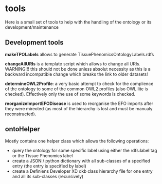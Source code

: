 # tools

Here is a small set of tools to help with the handling of the ontology or its development/maintenance

## Development tools
__makeTPOLabels__ allows to generate TissuePhenomicsOntologyLabels.rdfs

__changeAllURIs__ is a template script which allows to change all URIs. WARNING!!! this should not be done unless absolut necessity as this is a backward incompatible change which breaks the link to older datasets!

__determineOWL2Profile__: a very basic attempt to check for the complience of the ontology to some of the common OWL2 profiles (also OWL lite is checked). Effectively only the use of some keywords is checked.

__reorganizeImportEFODisease__ is used to reorganise the EFO imports after they were mireoted (as most of the hierarchy is lost and must be manualy reconstructed).

## ontoHelper
Mostly contains one helper class which allows the following operations:
* query the ontology for some specific label using either the rdfs:label tag or the Tissue Phenomics label
* create a JSON / python dictionary with all sub-classes of a specified entry (the entry is specified by label)
* create a Definiens Developer XD dkb class hierarchy file for one entry and all its sub-classes (recursively)


